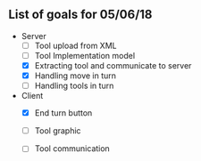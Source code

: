 ## List of goals for 05/06/18

- Server
	- [ ] Tool upload from XML
	- [ ] Tool Implementation model
	- [X] Extracting tool and communicate to server
	- [X] Handling move in turn 
	- [ ] Handling tools in turn
	
- Client
	- [X] End turn button
	- [ ] Tool graphic
	- [ ] Tool communication
	
	
